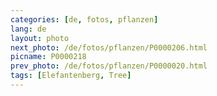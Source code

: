 ```yaml
---
categories: [de, fotos, pflanzen]
lang: de
layout: photo
next_photo: /de/fotos/pflanzen/P0000206.html
picname: P0000218
prev_photo: /de/fotos/pflanzen/P0000020.html
tags: [Elefantenberg, Tree]
---
```

